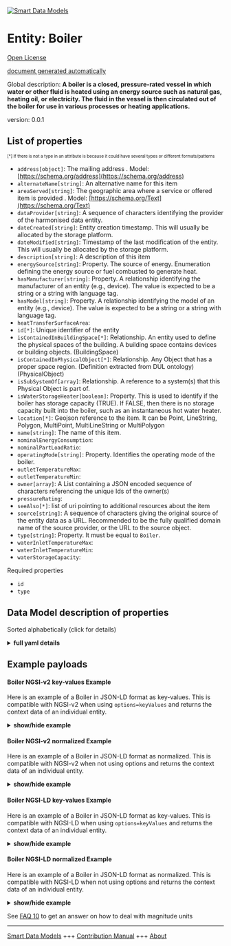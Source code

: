 <!-- 10-Header -->  
[![Smart Data Models](https://smartdatamodels.org/wp-content/uploads/2022/01/SmartDataModels_logo.png "Logo")](https://smartdatamodels.org)  
Entity: Boiler  
==============<!-- /10-Header -->  
<!-- 15-License -->  
[Open License](https://github.com/smart-data-models//dataModel.S4BLDG/blob/master/Boiler/LICENSE.md)  
[document generated automatically](https://docs.google.com/presentation/d/e/2PACX-1vTs-Ng5dIAwkg91oTTUdt8ua7woBXhPnwavZ0FxgR8BsAI_Ek3C5q97Nd94HS8KhP-r_quD4H0fgyt3/pub?start=false&loop=false&delayms=3000#slide=id.gb715ace035_0_60)  
<!-- /15-License -->  
<!-- 20-Description -->  
Global description: **A boiler is a closed, pressure-rated vessel in which water or other fluid is heated using an energy source such as natural gas, heating oil, or electricity. The fluid in the vessel is then circulated out of the boiler for use in various processes or heating applications.**  
version: 0.0.1  
<!-- /20-Description -->  
<!-- 30-PropertiesList -->  

## List of properties  

<sup><sub>[*] If there is not a type in an attribute is because it could have several types or different formats/patterns</sub></sup>  
- `address[object]`: The mailing address  . Model: [https://schema.org/address](https://schema.org/address)- `alternateName[string]`: An alternative name for this item  - `areaServed[string]`: The geographic area where a service or offered item is provided  . Model: [https://schema.org/Text](https://schema.org/Text)- `dataProvider[string]`: A sequence of characters identifying the provider of the harmonised data entity.  - `dateCreated[string]`: Entity creation timestamp. This will usually be allocated by the storage platform.  - `dateModified[string]`: Timestamp of the last modification of the entity. This will usually be allocated by the storage platform.  - `description[string]`: A description of this item  - `energySource[string]`: Property. The source of energy. Enumeration defining the energy source or fuel combusted to generate heat.  - `hasManufacturer[string]`: Property. A relationship identifying the manufacturer of an entity (e.g., device). The value is expected to be a string or a string with language tag.  - `hasModel[string]`: Property. A relationship identifying the model of an entity (e.g., device). The value is expected to be a string or a string with language tag.  - `heatTransferSurfaceArea`:   - `id[*]`: Unique identifier of the entity  - `isContainedInBuildingSpace[*]`: Relationship. An entity used to define the physical spaces of the building. A building space contains devices or building objects. (BuildingSpace)  - `isContainedInPhysicalObject[*]`: Relationship. Any Object that has a proper space region.  (Definition extracted from DUL ontology) (PhysicalObject)  - `isSubSystemOf[array]`: Relationship. A reference to a system(s) that this Physical Object is part of.  - `isWaterStorageHeater[boolean]`: Property. This is used to identify if the boiler has storage capacity (TRUE). If FALSE, then there is no storage capacity built into the boiler, such as an instantaneous hot water heater.  - `location[*]`: Geojson reference to the item. It can be Point, LineString, Polygon, MultiPoint, MultiLineString or MultiPolygon  - `name[string]`: The name of this item.  - `nominalEnergyConsumption`:   - `nominalPartLoadRatio`:   - `operatingMode[string]`: Property. Identifies the operating mode of the boiler.  - `outletTemperatureMax`:   - `outletTemperatureMin`:   - `owner[array]`: A List containing a JSON encoded sequence of characters referencing the unique Ids of the owner(s)  - `pressureRating`:   - `seeAlso[*]`: list of uri pointing to additional resources about the item  - `source[string]`: A sequence of characters giving the original source of the entity data as a URL. Recommended to be the fully qualified domain name of the source provider, or the URL to the source object.  - `type[string]`: Property. It must be equal to `Boiler`.  - `waterInletTemperatureMax`:   - `waterInletTemperatureMin`:   - `waterStorageCapacity`:   <!-- /30-PropertiesList -->  
<!-- 35-RequiredProperties -->  
Required properties  
- `id`  - `type`  <!-- /35-RequiredProperties -->  
<!-- 40-RequiredProperties -->  
<!-- /40-RequiredProperties -->  
<!-- 50-DataModelHeader -->  
## Data Model description of properties  
Sorted alphabetically (click for details)  
<!-- /50-DataModelHeader -->  
<!-- 60-ModelYaml -->  
<details><summary><strong>full yaml details</strong></summary>    
```yaml  
Boiler:    
  description: 'A boiler is a closed, pressure-rated vessel in which water or other fluid is heated using an energy source such as natural gas, heating oil, or electricity. The fluid in the vessel is then circulated out of the boiler for use in various processes or heating applications.'    
  properties:    
    address:    
      description: The mailing address    
      properties:    
        addressCountry:    
          description: 'Property. The country. For example, Spain. Model:''https://schema.org/addressCountry'''    
          type: string    
        addressLocality:    
          description: 'Property. The locality in which the street address is, and which is in the region. Model:''https://schema.org/addressLocality'''    
          type: string    
        addressRegion:    
          description: 'Property. The region in which the locality is, and which is in the country. Model:''https://schema.org/addressRegion'''    
          type: string    
        district:    
          description: 'A district is a type of administrative division that, in some countries, is managed by the local government.'    
          type: string    
        postOfficeBoxNumber:    
          description: 'Property. The post office box number for PO box addresses. For example, 03578. Model:''https://schema.org/postOfficeBoxNumber'''    
          type: string    
        postalCode:    
          description: 'Property. The postal code. For example, 24004. Model:''https://schema.org/https://schema.org/postalCode'''    
          type: string    
        streetAddress:    
          description: 'Property. The street address. Model:''https://schema.org/streetAddress'''    
          type: string    
        streetNr:    
          description: Number identifying a specific property on a public street.    
          type: string    
      type: object    
      x-ngsi:    
        model: https://schema.org/address    
        type: Property    
    alternateName:    
      description: An alternative name for this item    
      type: string    
      x-ngsi:    
        type: Property    
    areaServed:    
      description: The geographic area where a service or offered item is provided    
      type: string    
      x-ngsi:    
        model: https://schema.org/Text    
        type: Property    
    dataProvider:    
      description: A sequence of characters identifying the provider of the harmonised data entity.    
      type: string    
      x-ngsi:    
        type: Property    
    dateCreated:    
      description: Entity creation timestamp. This will usually be allocated by the storage platform.    
      format: date-time    
      type: string    
      x-ngsi:    
        type: Property    
    dateModified:    
      description: Timestamp of the last modification of the entity. This will usually be allocated by the storage platform.    
      format: date-time    
      type: string    
      x-ngsi:    
        type: Property    
    description:    
      description: A description of this item    
      type: string    
      x-ngsi:    
        type: Property    
    energySource:    
      description: Property. The source of energy. Enumeration defining the energy source or fuel combusted to generate heat.    
      type: string    
      x-ngsi:    
        type: Property    
    hasManufacturer:    
      description: 'Property. A relationship identifying the manufacturer of an entity (e.g., device). The value is expected to be a string or a string with language tag.'    
      type: string    
      x-ngsi:    
        type: Property    
    hasModel:    
      description: 'Property. A relationship identifying the model of an entity (e.g., device). The value is expected to be a string or a string with language tag.'    
      type: string    
      x-ngsi:    
        type: Property    
    heatTransferSurfaceArea:    
      $id: https://smart-data-models.github.com/dataModel.SAREF/commons    
      $schema: "http://json-schema.org/schema#"    
      definitions: &boiler_-_properties_-_nominalenergyconsumption_-_definitions    
        Bounds:    
          description: Property. Represents a box in a 3D space.    
          properties:    
            max:    
              description: Property. Represents a point in a 3D space.    
              properties: &boiler_-_properties_-_heattransfersurfacearea_-_definitions_-_bounds_-_properties_-_min_-_properties    
                type:    
                  description: Property. Property. NGSI-LD Entity Type.    
                  enum:    
                    - Point    
                  type: string    
                x:    
                  description: Property. Coordinate X of the point.    
                  type: number    
                y:    
                  description: Property. Coordinate Y of the point.    
                  type: number    
                z:    
                  description: Property. Coordinate Z of the point.    
                  type: number    
              type: object    
            min:    
              description: Property. Represents a point in a 3D space.    
              properties: *boiler_-_properties_-_heattransfersurfacearea_-_definitions_-_bounds_-_properties_-_min_-_properties    
              type: object    
            type:    
              description: Property. Property. NGSI-LD Entity Type.    
              enum:    
                - Bounds    
              type: string    
        Measurement:    
          description: Property. Represents the measured value made over a property. It is also linked to the unit of measure in which the value is expressed and the timestamp of the measurement.    
          type: number    
        PhysicalObject:    
          allOf:    
            - properties:    
                isContainedInBuildingSpace:    
                  anyOf: &properties_-_iscontainedinphysicalobject_-_anyof    
                    - description: Property. Identifier format of any NGSI entity    
                      maxLength: 256    
                      minLength: 1    
                      pattern: ^[\w\-\.\{\}\$\+\*\[\]`|~^@!,:\\]+$    
                      type: string    
                    - description: Property. Identifier format of any NGSI entity    
                      format: uri    
                      type: string    
                  description: Property. Unique identifier of the entity    
                isContainedInPhysicalObject:    
                  anyOf: *properties_-_iscontainedinphysicalobject_-_anyof    
                  description: Property. Unique identifier of the entity    
                isSubSystemOf:    
                  description: Relationship. A reference to a system(s) that this Physical Object is part of.    
                  items:    
                    anyOf: *properties_-_iscontainedinphysicalobject_-_anyof    
                    description: Property. Unique identifier of the entity    
                  type: array    
                type:    
                  description: Property. It must be equal to `PhysicalObject`.    
                  enum:    
                    - PhysicalObject    
                  type: string    
          description: Any Object that has a proper space region.  (Definition extracted from DUL ontology)    
          type: object    
        Point:    
          description: Property. Represents a point in a 3D space.    
          properties: *boiler_-_properties_-_heattransfersurfacearea_-_definitions_-_bounds_-_properties_-_min_-_properties    
          type: object    
        Predictions:    
          allOf:    
            - properties:    
                author:    
                  description: Property. A sequence of characters identifying the provider of the harmonised data entity.    
                  type: string    
                isForPhysicalObject:    
                  anyOf: *properties_-_iscontainedinphysicalobject_-_anyof    
                  description: Property. Unique identifier of the entity    
                measurementName:    
                  description: 'Property. Name of the measurement on Physical Object, for which those Predictions are created.'    
                  type: string    
                measurementPredictions:    
                  description: 'Relationship. List of predictions, usually with the future dates in a form of measurements. Measured in i.e. m3, hPa, K'    
                  items:    
                    description: Property. Represents the measured value made over a property. It is also linked to the unit of measure in which the value is expressed and the timestamp of the measurement.    
                    type: number    
                  type: array    
                type:    
                  description: Property. It must be equal to `Predictions`.    
                  enum:    
                    - Predictions    
                  type: string    
          description: Contains a list of predictions for a specific Measurement of a Physical Object.    
          type: object    
      title: Common definitions for SAREF for buildings    
    id:    
      anyOf: *properties_-_iscontainedinphysicalobject_-_anyof    
      description: Unique identifier of the entity    
      x-ngsi:    
        type: Property    
    isContainedInBuildingSpace:    
      anyOf: *properties_-_iscontainedinphysicalobject_-_anyof    
      description: Relationship. An entity used to define the physical spaces of the building. A building space contains devices or building objects. (BuildingSpace)    
      x-ngsi:    
        type: Property    
    isContainedInPhysicalObject:    
      anyOf: *properties_-_iscontainedinphysicalobject_-_anyof    
      description: Relationship. Any Object that has a proper space region.  (Definition extracted from DUL ontology) (PhysicalObject)    
      x-ngsi:    
        type: Property    
    isSubSystemOf:    
      description: Relationship. A reference to a system(s) that this Physical Object is part of.    
      items:    
        anyOf: *properties_-_iscontainedinphysicalobject_-_anyof    
        description: Property. Unique identifier of the entity    
      type: array    
      x-ngsi:    
        type: Relationship    
    isWaterStorageHeater:    
      description: 'Property. This is used to identify if the boiler has storage capacity (TRUE). If FALSE, then there is no storage capacity built into the boiler, such as an instantaneous hot water heater.'    
      type: boolean    
      x-ngsi:    
        type: Property    
    location:    
      description: 'Geojson reference to the item. It can be Point, LineString, Polygon, MultiPoint, MultiLineString or MultiPolygon'    
      oneOf:    
        - description: GeoProperty. Geojson reference to the item. Point    
          properties:    
            bbox:    
              items:    
                type: number    
              minItems: 4    
              type: array    
            coordinates:    
              items:    
                type: number    
              minItems: 2    
              type: array    
            type:    
              enum:    
                - Point    
              type: string    
          required:    
            - type    
            - coordinates    
          title: GeoJSON Point    
          type: object    
        - description: GeoProperty. Geojson reference to the item. LineString    
          properties:    
            bbox:    
              items:    
                type: number    
              minItems: 4    
              type: array    
            coordinates:    
              items:    
                items:    
                  type: number    
                minItems: 2    
                type: array    
              minItems: 2    
              type: array    
            type:    
              enum:    
                - LineString    
              type: string    
          required:    
            - type    
            - coordinates    
          title: GeoJSON LineString    
          type: object    
        - description: GeoProperty. Geojson reference to the item. Polygon    
          properties:    
            bbox:    
              items:    
                type: number    
              minItems: 4    
              type: array    
            coordinates:    
              items:    
                items:    
                  items:    
                    type: number    
                  minItems: 2    
                  type: array    
                minItems: 4    
                type: array    
              type: array    
            type:    
              enum:    
                - Polygon    
              type: string    
          required:    
            - type    
            - coordinates    
          title: GeoJSON Polygon    
          type: object    
        - description: GeoProperty. Geojson reference to the item. MultiPoint    
          properties:    
            bbox:    
              items:    
                type: number    
              minItems: 4    
              type: array    
            coordinates:    
              items:    
                items:    
                  type: number    
                minItems: 2    
                type: array    
              type: array    
            type:    
              enum:    
                - MultiPoint    
              type: string    
          required:    
            - type    
            - coordinates    
          title: GeoJSON MultiPoint    
          type: object    
        - description: GeoProperty. Geojson reference to the item. MultiLineString    
          properties:    
            bbox:    
              items:    
                type: number    
              minItems: 4    
              type: array    
            coordinates:    
              items:    
                items:    
                  items:    
                    type: number    
                  minItems: 2    
                  type: array    
                minItems: 2    
                type: array    
              type: array    
            type:    
              enum:    
                - MultiLineString    
              type: string    
          required:    
            - type    
            - coordinates    
          title: GeoJSON MultiLineString    
          type: object    
        - description: GeoProperty. Geojson reference to the item. MultiLineString    
          properties:    
            bbox:    
              items:    
                type: number    
              minItems: 4    
              type: array    
            coordinates:    
              items:    
                items:    
                  items:    
                    items:    
                      type: number    
                    minItems: 2    
                    type: array    
                  minItems: 4    
                  type: array    
                type: array    
              type: array    
            type:    
              enum:    
                - MultiPolygon    
              type: string    
          required:    
            - type    
            - coordinates    
          title: GeoJSON MultiPolygon    
          type: object    
      x-ngsi:    
        type: GeoProperty    
    name:    
      description: The name of this item.    
      type: string    
      x-ngsi:    
        type: Property    
    nominalEnergyConsumption:    
      $id: https://smart-data-models.github.com/dataModel.SAREF/commons    
      $schema: "http://json-schema.org/schema#"    
      definitions: *boiler_-_properties_-_nominalenergyconsumption_-_definitions    
      title: Common definitions for SAREF for buildings    
    nominalPartLoadRatio:    
      $id: https://smart-data-models.github.com/dataModel.SAREF/commons    
      $schema: "http://json-schema.org/schema#"    
      definitions: *boiler_-_properties_-_nominalenergyconsumption_-_definitions    
      title: Common definitions for SAREF for buildings    
    operatingMode:    
      description: Property. Identifies the operating mode of the boiler.    
      type: string    
      x-ngsi:    
        type: Property    
    outletTemperatureMax:    
      $id: https://smart-data-models.github.com/dataModel.SAREF/commons    
      $schema: "http://json-schema.org/schema#"    
      definitions: *boiler_-_properties_-_nominalenergyconsumption_-_definitions    
      title: Common definitions for SAREF for buildings    
    outletTemperatureMin:    
      $id: https://smart-data-models.github.com/dataModel.SAREF/commons    
      $schema: "http://json-schema.org/schema#"    
      definitions: *boiler_-_properties_-_nominalenergyconsumption_-_definitions    
      title: Common definitions for SAREF for buildings    
    owner:    
      description: A List containing a JSON encoded sequence of characters referencing the unique Ids of the owner(s)    
      items:    
        anyOf: *properties_-_iscontainedinphysicalobject_-_anyof    
        description: Property. Unique identifier of the entity    
      type: array    
      x-ngsi:    
        type: Property    
    pressureRating:    
      $id: https://smart-data-models.github.com/dataModel.SAREF/commons    
      $schema: "http://json-schema.org/schema#"    
      definitions: *boiler_-_properties_-_nominalenergyconsumption_-_definitions    
      title: Common definitions for SAREF for buildings    
    seeAlso:    
      description: list of uri pointing to additional resources about the item    
      oneOf:    
        - items:    
            format: uri    
            type: string    
          minItems: 1    
          type: array    
        - format: uri    
          type: string    
      x-ngsi:    
        type: Property    
    source:    
      description: 'A sequence of characters giving the original source of the entity data as a URL. Recommended to be the fully qualified domain name of the source provider, or the URL to the source object.'    
      type: string    
      x-ngsi:    
        type: Property    
    type:    
      description: Property. It must be equal to `Boiler`.    
      enum:    
        - Boiler    
      type: string    
      x-ngsi:    
        type: Property    
    waterInletTemperatureMax:    
      $id: https://smart-data-models.github.com/dataModel.SAREF/commons    
      $schema: "http://json-schema.org/schema#"    
      definitions: *boiler_-_properties_-_nominalenergyconsumption_-_definitions    
      title: Common definitions for SAREF for buildings    
    waterInletTemperatureMin:    
      $id: https://smart-data-models.github.com/dataModel.SAREF/commons    
      $schema: "http://json-schema.org/schema#"    
      definitions: *boiler_-_properties_-_nominalenergyconsumption_-_definitions    
      title: Common definitions for SAREF for buildings    
    waterStorageCapacity:    
      $id: https://smart-data-models.github.com/dataModel.SAREF/commons    
      $schema: "http://json-schema.org/schema#"    
      definitions: *boiler_-_properties_-_nominalenergyconsumption_-_definitions    
      title: Common definitions for SAREF for buildings    
  required:    
    - id    
    - type    
  type: object    
  x-derived-from: "https://saref.etsi.org/saref4bldg/v1.1.2/#s4bldg:Boiler"    
  x-disclaimer: 'Redistribution and use in source and binary forms, with or without modification, are permitted  provided that the license conditions are met. Copyleft (c) 2022 Contributors to Smart Data Models Program'    
  x-license-url: https://github.com/smart-data-models/dataModel.S4BLDG/blob/master/Boiler/LICENSE.md    
  x-model-schema: https://smart-data-models.github.com/dataModel.SAREF4BLDG/Boiler/schema.json    
  x-model-tags: 'SAREF, building'    
  x-version: 0.0.1    
```  
</details>    
<!-- /60-ModelYaml -->  
<!-- 70-MiddleNotes -->  
<!-- /70-MiddleNotes -->  
<!-- 80-Examples -->  
## Example payloads    
#### Boiler NGSI-v2 key-values Example    
Here is an example of a Boiler in JSON-LD format as key-values. This is compatible with NGSI-v2 when  using `options=keyValues` and returns the context data of an individual entity.  
<details><summary><strong>show/hide example</strong></summary>    
```json  
{  
  "id": "urn:ngsi-ld:Boiler:724c2f67-e55e-4971-8e74-55d6ecfa19c9",  
  "type": "Boiler",  
  "energySource": "United States of America",  
  "heatTransferSurfaceArea": 0.7853344933267346,  
  "isWaterStorageHeater": false,  
  "nominalEnergyConsumption": 0.6203749662936422,  
  "nominalPartLoadRatio": 0.8015670647257737,  
  "operatingMode": "systems",  
  "outletTemperatureMax": 0.16008580907721015,  
  "outletTemperatureMin": 0.04227267769006804,  
  "pressureRating": 0.5113599213422801,  
  "waterInletTemperatureMax": 0.9011788947791837,  
  "waterInletTemperatureMin": 0.24858493133262038,  
  "waterStorageCapacity": 0.5276371515431508,  
  "isContainedInBuildingSpace": "urn:ngsi-ld:BuildingSpace:50afbc21-cf0f-4f69-b48a-47af5a287d38",  
  "isContainedInPhysicalObject": "urn:ngsi-ld:PhysicalObject:f2bfaa08-a201-40bd-b1b3-fe5a4ba5d291",  
  "isSubSystemOf": [  
    "urn:ngsi-ld:System:1cfd3123-93fa-408a-a750-dd5a6f0edcae",  
    "urn:ngsi-ld:System:fec748f9-6ee5-49af-93a4-5bffcc20e73c",  
    "urn:ngsi-ld:System:5ee8058b-c872-4237-9c94-82f22172c39e"  
  ],  
  "hasManufacturer": "Boiler Company Inc.",  
  "hasModel": "Boiler 0.1.2",  
  "dateCreated": "2023-01-26T09:03:19Z",  
  "dateModified": "2023-01-25T16:09:21Z",  
  "source": "Import",  
  "name": "Boiler",  
  "alternateName": "Boiler type 2",  
  "description": "Boiler of limited Boiler types",  
  "dataProvider": "IFC file"  
}  
```  
</details>  
#### Boiler NGSI-v2 normalized Example    
Here is an example of a Boiler in JSON-LD format as normalized. This is compatible with NGSI-v2 when not using options and returns the context data of an individual entity.  
<details><summary><strong>show/hide example</strong></summary>    
```json  
{  
  "id": "urn:ngsi-ld:Boiler:554e6cfc-a12b-466b-bdb5-251db87de147",  
  "type": "Boiler",  
  "energySource": {  
    "type": "Text",  
    "value": "Coordinator"  
  },  
  "heatTransferSurfaceArea": {  
    "type": "Measurement",  
    "value": 0.054241651152424186  
  },  
  "isWaterStorageHeater": {  
    "type": "Boolean",  
    "value": false  
  },  
  "nominalEnergyConsumption": {  
    "type": "Measurement",  
    "value": 0.015349430439582035  
  },  
  "nominalPartLoadRatio": {  
    "type": "Measurement",  
    "value": 0.15224995605259972  
  },  
  "operatingMode": {  
    "type": "Text",  
    "value": "bypass"  
  },  
  "outletTemperatureMax": {  
    "type": "Measurement",  
    "value": 0.6702304071347284  
  },  
  "outletTemperatureMin": {  
    "type": "Measurement",  
    "value":  
    :  
    0.5096152218274909  
  },  
  "pressureRating": {  
    "type": "Measurement",  
    "value": 0.5974774605306619  
  },  
  "waterInletTemperatureMax": {  
    "type": "Measurement",  
    "value": 0.9398884749677864  
  },  
  "waterInletTemperatureMin": {  
    "type": "Measurement",  
    "value": 0.4089735417040705  
  },  
  "waterStorageCapacity": {  
    "type": "Measurement",  
    "value": 0.9413886423074906  
  },  
  "isContainedInBuildingSpace": {  
    "type": "Relationship",  
    "value": "urn:ngsi-ld:BuildingSpace:ab8a7d6f-040b-4eb8-b6ea-f238a2ccc065"  
  },  
  "isContainedInPhysicalObject": {  
    "type": "Relationship",  
    "value": "urn:ngsi-ld:PhysicalObject:668e5ccf-c66c-43ea-ad8d-fca6862f3d04"  
  },  
  "isSubSystemOf": {  
    "type": "array",  
    "value": [  
      {  
        "type": "Relationship",  
        "value": "urn:ngsi-ld:System:2c2904e8-d4fa-4191-8b1b-4e06eaed77ff"  
      },  
      {  
        "type": "Relationship",  
        "value": "urn:ngsi-ld:System:820d0fb3-9cb6-4bc4-b706-515d91e3343f"  
      },  
      {  
        "type": "Relationship",  
        "value": "urn:ngsi-ld:System:a0370269-07a5-4bad-a6c0-15a382a279ce"  
      }  
    ]  
  },  
  "hasManufacturer": {  
    "type": "Text",  
    "value": "Boiler Company Inc."  
  },  
  "hasModel": {  
    "type": "Text",  
    "value": "Boiler 0.1.2"  
  },  
  "dateCreated": {  
    "type": "DateTime",  
    "value": "2023-01-26T10:00:09.4580486+01:00"  
  },  
  "dateModified": {  
    "type": "DateTime",  
    "value": "2023-01-25T18:35:13.9392676+01:00"  
  },  
  "source": {  
    "type": "Text",  
    "value": "Import"  
  },  
  "name": {  
    "type": "Text",  
    "value": "Boiler"  
  },  
  "alternateName": {  
    "type": "Text",  
    "value": "Boiler type 2"  
  },  
  "description": {  
    "type": "Text",  
    "value": "Boiler of limited Boiler types"  
  },  
  "dataProvider": {  
    "type": "Text",  
    "value": "IFC file"  
  }  
}  
```  
</details>  
#### Boiler NGSI-LD key-values Example    
Here is an example of a Boiler in JSON-LD format as key-values. This is compatible with NGSI-LD when  using `options=keyValues` and returns the context data of an individual entity.  
<details><summary><strong>show/hide example</strong></summary>    
```json  
{  
  "id": "urn:ngsi-ld:Boiler:724c2f67-e55e-4971-8e74-55d6ecfa19c9",  
  "type": "Boiler",  
  "energySource": "United States of America",  
  "heatTransferSurfaceArea": 0.7853344933267346,  
  "isWaterStorageHeater": false,  
  "nominalEnergyConsumption": 0.6203749662936422,  
  "nominalPartLoadRatio": 0.8015670647257737,  
  "operatingMode": "systems",  
  "outletTemperatureMax": 0.16008580907721015,  
  "outletTemperatureMin": 0.04227267769006804,  
  "pressureRating": 0.5113599213422801,  
  "waterInletTemperatureMax": 0.9011788947791837,  
  "waterInletTemperatureMin": 0.24858493133262038,  
  "waterStorageCapacity": 0.5276371515431508,  
  "isContainedInBuildingSpace": "urn:ngsi-ld:BuildingSpace:50afbc21-cf0f-4f69-b48a-47af5a287d38",  
  "isContainedInPhysicalObject": "urn:ngsi-ld:PhysicalObject:f2bfaa08-a201-40bd-b1b3-fe5a4ba5d291",  
  "isSubSystemOf": [  
    "urn:ngsi-ld:System:1cfd3123-93fa-408a-a750-dd5a6f0edcae",  
    "urn:ngsi-ld:System:fec748f9-6ee5-49af-93a4-5bffcc20e73c",  
    "urn:ngsi-ld:System:5ee8058b-c872-4237-9c94-82f22172c39e"  
  ],  
  "hasManufacturer": "Boiler Company Inc.",  
  "hasModel": "Boiler 0.1.2",  
  "dateCreated": "2023-01-26T09:03:19Z",  
  "dateModified": "2023-01-25T16:09:21Z",  
  "source": "Import",  
  "name": "Boiler",  
  "alternateName": "Boiler type 2",  
  "description": "Boiler of limited Boiler types",  
  "dataProvider": "IFC file",  
  "@context": [  
    "https://raw.githubusercontent.com/smart-data-models/incubated/master/SAREF/context.jsonld",  
    "https://uri.etsi.org/ngsi-ld/v1/ngsi-ld-core-context.jsonld"  
  ]  
}  
```  
</details>  
#### Boiler NGSI-LD normalized Example    
Here is an example of a Boiler in JSON-LD format as normalized. This is compatible with NGSI-LD when not using options and returns the context data of an individual entity.  
<details><summary><strong>show/hide example</strong></summary>    
```json  
{  
  "id": "urn:ngsi-ld:Boiler:4f7a4533-13d0-4de0-b5e9-72dee067176a",  
  "type": "Boiler",  
  "energySource": {  
    "type": "Property",  
    "value": "Sri Lanka"  
  },  
  "heatTransferSurfaceArea": {  
    "type": "Property",  
    "unitCode": "m2",  
    "observedAt": "2023-01-25T19:16:12Z",  
    "value": 0.4182368568397056  
  },  
  "isWaterStorageHeater": {  
    "type": "Property",  
    "value": false  
  },  
  "nominalEnergyConsumption": {  
    "type": "Property",  
    "unitCode": "J/s",  
    "observedAt": "2023-01-25T23:06:57Z",  
    "value": 0.5252685918504294  
  },  
  "nominalPartLoadRatio": {  
    "type": "Property",  
    "unitCode": "NA",  
    "observedAt": "2023-01-25T22:37:37Z",  
    "value": 0.481958764350527  
  },  
  "operatingMode": {  
    "type": "Property",  
    "value": "Auto Loan Account"  
  },  
  "outletTemperatureMax": {  
    "type": "Property",  
    "unitCode": "K",  
    "observedAt": "2023-01-25T17:03:10Z",  
    "value": 0.2786304815176084  
  },  
  "outletTemperatureMin": {  
    "type": "Property",  
    "unitCode": "K",  
    "observedAt": "2023-01-26T02:55:50Z",  
    "value": 0.4041488945350036  
  },  
  "pressureRating": {  
    "type": "Property",  
    "unitCode": "N/m2",  
    "observedAt": "2023-01-25T18:00:19Z",  
    "value": 0.5561857737231611  
  },  
  "waterInletTemperatureMax": {  
    "type": "Property",  
    "unitCode": "K",  
    "observedAt": "2023-01-26T03:34:53Z",  
    "value": 0.242404197934733  
  },  
  "waterInletTemperatureMin": {  
    "type": "Property",  
    "unitCode": "K",  
    "observedAt": "2023-01-26T04:06:01Z",  
    "value": 0.46028861347866734  
  },  
  "waterStorageCapacity": {  
    "type": "Property",  
    "unitCode": "m3",  
    "observedAt": "2023-01-26T10:18:01Z",  
    "value": 0.22263600675421202  
  },  
  "isContainedInBuildingSpace": {  
    "type": "Relationship",  
    "object": "urn:ngsi-ld:BuildingSpace:cfc926aa-ae2a-411e-b3d4-c315d7d19d9b"  
  },  
  "isContainedInPhysicalObject": {  
    "type": "Relationship",  
    "object": "urn:ngsi-ld:PhysicalObject:5e682b37-bcc1-441a-ad19-80615c70a84f"  
  },  
  "isSubSystemOf": [  
    {  
      "type": "Relationship",  
      "object": "urn:ngsi-ld:System:ba691c15-807f-48fb-b963-99961fd81a95"  
    },  
    {  
      "type": "Relationship",  
      "object": "urn:ngsi-ld:System:227bcf8f-170f-41ff-a88d-1e1cb67da411"  
    },  
    {  
      "type": "Relationship",  
      "object": "urn:ngsi-ld:System:7868b4ac-6685-4b3e-85ef-6494c909409c"  
    }  
  ],  
  "hasManufacturer": {  
    "type": "Property",  
    "value": "Boiler Company Inc."  
  },  
  "hasModel": {  
    "type": "Property",  
    "value": "Boiler 0.1.2"  
  },  
  "dateCreated": {  
    "type": "Property",  
    "value": "2023-01-25T17:50:43Z"  
  },  
  "dateModified": {  
    "type": "Property",  
    "value": "2023-01-25T23:43:57Z"  
  },  
  "source": {  
    "type": "Property",  
    "value": "Import"  
  },  
  "name": {  
    "type": "Property",  
    "value": "Boiler"  
  },  
  "alternateName": {  
    "type": "Property",  
    "value": "Boiler type 2"  
  },  
  "description": {  
    "type": "Property",  
    "value": "Boiler of limited Boiler types"  
  },  
  "dataProvider": {  
    "type": "Property",  
    "value": "IFC file"  
  },  
  "@context": [  
    "https://raw.githubusercontent.com/smart-data-models/incubated/master/SAREF/context.jsonld",  
    "https://uri.etsi.org/ngsi-ld/v1/ngsi-ld-core-context.jsonld"  
  ]  
}  
```  
</details><!-- /80-Examples -->  
<!-- 90-FooterNotes -->  
<!-- /90-FooterNotes -->  
<!-- 95-Units -->  
See [FAQ 10](https://smartdatamodels.org/index.php/faqs/) to get an answer on how to deal with magnitude units  
<!-- /95-Units -->  
<!-- 97-LastFooter -->  
---  
[Smart Data Models](https://smartdatamodels.org) +++ [Contribution Manual](https://bit.ly/contribution_manual) +++ [About](https://bit.ly/Introduction_SDM)<!-- /97-LastFooter -->  
